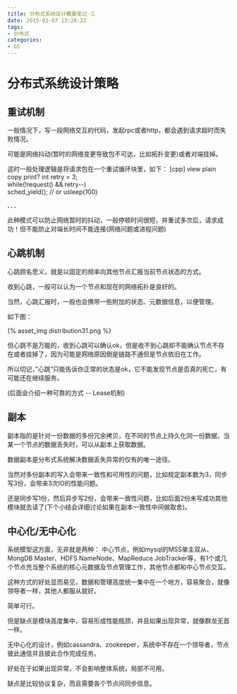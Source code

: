 ```yaml
---
title: 分布式系统设计概要笔记-三
date: 2015-01-07 13:28:22
tags:
- 分布式
categories:
- GS
---
```


# 分布式系统设计策略

## 重试机制

一般情况下，写一段网络交互的代码，发起rpc或者http，都会遇到请求超时而失败情况。

可能是网络抖动(暂时的网络变更导致包不可达，比如拓扑变更)或者对端挂掉。

这时一般处理逻辑是将请求包在一个重试循环块里，如下：
[cpp] view plain copy print?
int retry = 3;  
while(!request() && retry--)  
sched_yield();   // or usleep(100)  

**. . .**<!-- more -->

此种模式可以防止网络暂时的抖动，一般停顿时间很短，并重试多次后，请求成功！但不能防止对端长时间不能连接(网络问题或进程问题)

## 心跳机制

心跳顾名思义，就是以固定的频率向其他节点汇报当前节点状态的方式。

收到心跳，一般可以认为一个节点和现在的网络拓扑是良好的。

当然，心跳汇报时，一般也会携带一些附加的状态、元数据信息，以便管理。

如下图：

{% asset_img distribution31.png %}

但心跳不是万能的，收到心跳可以确认ok，但是收不到心跳却不能确认节点不存在或者挂掉了，因为可能是网络原因倒是链路不通但是节点依旧在工作。


所以切记，”心跳“只能告诉你正常的状态是ok，它不能发现节点是否真的死亡，有可能还在继续服务。

(后面会介绍一种可靠的方式 -- Lease机制)


## 副本

副本指的是针对一份数据的多份冗余拷贝，在不同的节点上持久化同一份数据，当某一个节点的数据丢失时，可以从副本上获取数据。

数据副本是分布式系统解决数据丢失异常的仅有的唯一途径。

当然对多份副本的写入会带来一致性和可用性的问题，比如规定副本数为3，同步写3份，会带来3次IO的性能问题。

还是同步写1份，然后异步写2份，会带来一致性问题，比如后面2份未写成功其他模块就去读了(下个小结会详细讨论如果在副本一致性中间做取舍)。




## 中心化/无中心化

系统模型这方面，无非就是两种：
中心节点，例如mysql的MSS单主双从、MongDB Master、HDFS NameNode、MapReduce JobTracker等，有1个或几个节点充当整个系统的核心元数据及节点管理工作，其他节点都和中心节点交互。

这种方式的好处显而易见，数据和管理高度统一集中在一个地方，容易聚合，就像领导者一样，其他人都服从就好。

简单可行。


但是缺点是模块高度集中，容易形成性能瓶颈，并且如果出现异常，就像群龙无首一样。


无中心化的设计，例如cassandra、zookeeper，系统中不存在一个领导者，节点彼此通信并且彼此合作完成任务。

好处在于如果出现异常，不会影响整体系统，局部不可用。

缺点是比较协议复杂，而且需要各个节点间同步信息。



